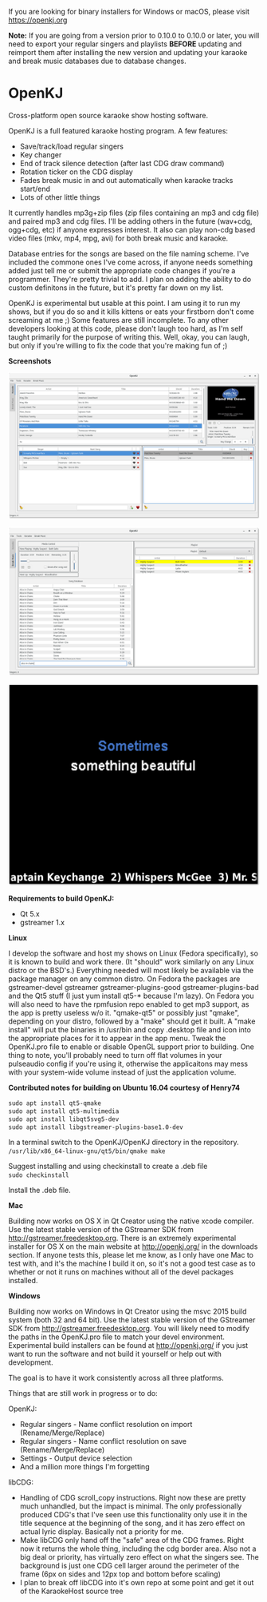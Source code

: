 If you are looking for binary installers for Windows or macOS, please visit https://openkj.org

**Note:** If you are going from a version prior to 0.10.0 to 0.10.0 or later, you will need to export your regular singers and playlists **BEFORE** updating and reimport them after installing the new version and updating your karaoke and break music databases due to database changes.

OpenKJ
======

Cross-platform open source karaoke show hosting software.

OpenKJ is a full featured karaoke hosting program.
A few features:
* Save/track/load regular singers
* Key changer
* End of track silence detection (after last CDG draw command)
* Rotation ticker on the CDG display
* Fades break music in and out automatically when karaoke tracks start/end
* Lots of other little things

It currently handles mp3g+zip files (zip files containing an mp3 and cdg file) and paired mp3 and cdg files.  I'll be adding others in the future (wav+cdg, ogg+cdg, etc) if anyone expresses interest.  It also can play non-cdg based video files (mkv, mp4, mpg, avi) for both break music and karaoke.

Database entries for the songs are based on the file naming scheme.  I've included the commone ones I've come across, if anyone needs something added just tell me or submit the appropriate code changes if you're a programmer.  They're pretty trivial to add.  I plan on adding the ability to do custom definitons in the future, but it's pretty far down on my list.

OpenKJ is experimental but usable at this point.  I am using it to run my shows, but if you do so and it kills kittens or eats your firstborn don't come screaming at me ;) Some features are still incomplete. To any other developers looking at this code, please don't laugh too hard, as I'm self taught primarily for the purpose of writing this.  Well, okay, you can laugh, but only if you're willing to fix the code that you're making fun of ;)

**Screenshots**

![Karaoke screen shot](/screenShots/okjlinux-0.10.1-karaoke.png "Main OpenKJ Window - Karaoke")

![Break music screen shot](/screenShots/okjlinux-0.10.1-breakmusic.png "Main OpenKJ Window - Break Music")

![Full screen CDG Display](/screenShots/KhCDGWindowFullScreen.png "Fullscreen CDG Display")


**Requirements to build OpenKJ:**

* Qt 5.x
* gstreamer 1.x

**Linux**

I develop the software and host my shows on Linux (Fedora specifically), so it is known to build and work there.  (It "should" work similarly on any Linux distro or the BSD's.)  Everything needed will most likely be available via the package manager on any common distro.  On Fedora the packages are gstreamer-devel gstreamer gstreamer-plugins-good gstreamer-plugins-bad and the Qt5 stuff (I just yum install qt5-* because I'm lazy).  On Fedora you will also need to have the rpmfusion repo enabled to get mp3 support, as the app is pretty useless w/o it.  "qmake-qt5" or possibly just "qmake", depending on your distro, followed by a "make" should get it built. A "make install" will put the binaries in /usr/bin and copy .desktop file and icon into the appropriate places for it to appear in the app menu.  Tweak the OpenKJ.pro file to enable or disable OpenGL support prior to building.  One thing to note, you'll probably need to turn off flat volumes in your pulseaudio config if you're using it, otherwise the applicaitons may mess with your system-wide volume instead of just the application volume.

**Contributed notes for building on Ubuntu 16.04 courtesy of Henry74**  

```
sudo apt install qt5-qmake  
sudo apt install qt5-multimedia  
sudo apt install libqt5svg5-dev
sudo apt install libgstreamer-plugins-base1.0-dev
```

In a terminal switch to the OpenKJ/OpenKJ directory in the repository.  
`/usr/lib/x86_64-linux-gnu/qt5/bin/qmake
make`

Suggest installing and using checkinstall to create a .deb file  
`sudo checkinstall`

Install the .deb file.

**Mac**

Building now works on OS X in Qt Creator using the native xcode compiler.  Use the latest stable version of the GStreamer SDK from http://gstreamer.freedesktop.org.  There is an extremely experimental installer for OS X on the main website at http://openkj.org/ in the downloads section.  If anyone tests this, please let me know, as I only have one Mac to test with, and it's the machine I build it on, so it's not a good test case as to whether or not it runs on machines without all of the devel packages installed.


**Windows**

Building now works on Windows in Qt Creator using the msvc 2015 build system (both 32 and 64 bit).  Use the latest stable version of the GStreamer SDK from http://gstreamer.freedesktop.org.  You will likely need to modify the paths in the OpenKJ.pro file to match your devel environment.  Experimental build installers can be found at http://openkj.org/ if you just want to run the software and not build it yourself or help out with development.


The goal is to have it work consistently across all three platforms.

Things that are still work in progress or to do:

OpenKJ:

* Regular singers - Name conflict resolution on import (Rename/Merge/Replace) 
* Regular singers - Name conflict resolution on save (Rename/Merge/Replace)
* Settings - Output device selection
* And a million more things I'm forgetting


libCDG:

* Handling of CDG scroll_copy instructions.  Right now these are pretty much unhandled, but the impact is minimal.  The only professionally produced CDG's that I've seen use this functionality only use it in the title sequence at the beginning of the song, and it has zero effect on actual lyric display.  Basically not a priority for me.
* Make libCDG only hand off the "safe" area of the CDG frames.  Right now it returns the whole thing, including the cdg border area.  Also not a big deal or priority, has virtually zero effect on what the singers see.  The background is just one CDG cell larger around the perimeter of the frame (6px on sides and 12px top and bottom before scaling)
* I plan to break off libCDG into it's own repo at some point and get it out of the KaraokeHost source tree
